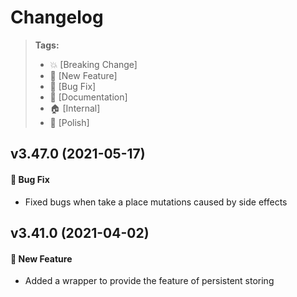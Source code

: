 Changelog
=========

> **Tags:**
> - :boom:       [Breaking Change]
> - :rocket:     [New Feature]
> - :bug:        [Bug Fix]
> - :memo:       [Documentation]
> - :house:      [Internal]
> - :nail_care:  [Polish]

## v3.47.0 (2021-05-17)

#### :bug: Bug Fix

* Fixed bugs when take a place mutations caused by side effects

## v3.41.0 (2021-04-02)

#### :rocket: New Feature

* Added a wrapper to provide the feature of persistent storing
